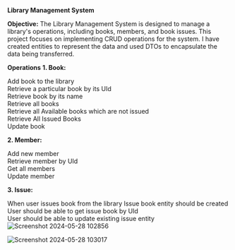 **Library Management System**

**Objective:**
The Library Management System is designed to manage a library's operations, including books, members, and book issues. This project focuses on implementing CRUD operations for the system. I have created entities to represent the data and used DTOs to encapsulate the data being transferred.

**Operations**
**1. Book:**

Add book to the library<br/>
Retrieve a particular book by its UId<br/>
Retrieve book by its name<br/>
Retrieve all books<br/>
Retrieve all Available books which are not issued<br/>
Retrieve All Issued Books<br/>
Update book<br/>

**2. Member:**

Add new member<br/>
Retrieve member by UId<br/>
Get all members<br/>
Update member<br/>

**3. Issue:**

When user issues book from the library Issue book entity should be created<br/>
User should be able to get issue book by UId<br/>
User should be able to update existing issue entity<br/>
![Screenshot 2024-05-28 102856](https://github.com/Tushar-Shinde30/LibraryManagementSystem_Web_API/assets/99722247/0a237d4d-9bd7-4735-a068-e9eb3c62c426)

![Screenshot 2024-05-28 103017](https://github.com/Tushar-Shinde30/LibraryManagementSystem_Web_API/assets/99722247/1583c2ba-828f-4732-b071-bf844a02e97c)

